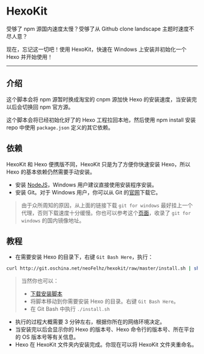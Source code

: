 # HexoKit

受够了 npm 源国内速度太慢？受够了从 Github clone landscape 主题时速度不尽人意？

现在，忘记这一切吧！使用 HexoKit，快速在 Windows 上安装并初始化一个 Hexo 并开始使用！

-----

## 介绍

这个脚本会将 npm 源暂时换成淘宝的 cnpm 源加快 Hexo 的安装速度，当安装完以后会切换回 npm 官方源。

这个脚本会将已经初始化好了的 Hexo 工程拉回本地，然后使用 npm install 安装 repo 中使用 `package.json` 定义的其它依赖。

## 依赖

HexoKit 和 Hexo 便携版不同，HexoKit 只是为了方便你快速安装 Hexo，所以 Hexo 的基本依赖仍然需要手动安装。

- 安装 [NodeJS](https://nodejs.org/zh-cn/)，Windows 用户建议直接使用安装程序安装。
- 安装 Git。对于 Windows 用户，你可以从 Git 的[官网](https://git-scm.com/download/win)下载它。

> 由于众所周知的原因，从上面的链接下载 `git for windows` 最好挂上一个代理，否则下载速度十分缓慢。你也可以参考这个[页面](https://github.com/waylau/git-for-win)，收录了 `git for windows` 的国内镜像地址。

## 教程
- 在需要安装 Hexo 的目录下，右键 `Git Bash Here`，执行：

```bash
curl http://git.oschina.net/neoFelhz/hexokit/raw/master/install.sh | sh
```

> 当然你也可以：
> - [下载安装脚本](http://git.oschina.net/neoFelhz/hexokit/raw/master/install.sh)
> - 将脚本移动到你需要安装 Hexo 的目录。右键 `Git Bash Here`。
> - 在 Git Bash 中执行 `./install.sh`

- 执行的过程大概需要 3 分钟左右，根据你所在的网络环境决定。
- 当安装完以后会显示你的 Hexo 的版本号、Hexo 命令行的版本号、所在平台的 OS 版本号等有关信息。
- Hexo 在 HexoKit 文件夹内安装完成。你现在可以将 HexoKit 文件夹重命名。
